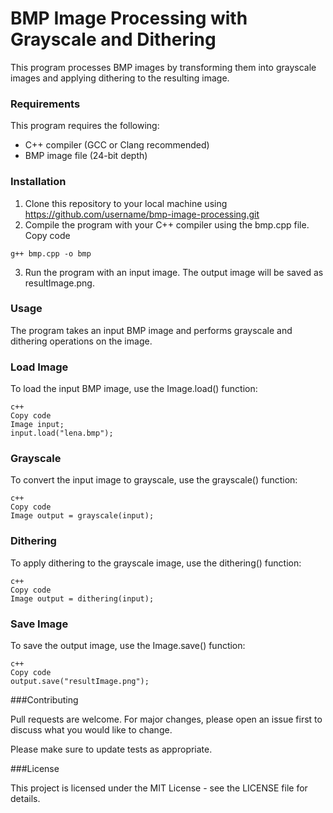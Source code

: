# BMP Image Processing with Grayscale and Dithering

This program processes BMP images by transforming them into grayscale images and applying dithering to the resulting image.

### Requirements

This program requires the following:

- C++ compiler (GCC or Clang recommended)
- BMP image file (24-bit depth)
### Installation

1. Clone this repository to your local machine using https://github.com/username/bmp-image-processing.git
2. Compile the program with your C++ compiler using the bmp.cpp file.
Copy code
```
g++ bmp.cpp -o bmp
```
3. Run the program with an input image. The output image will be saved as resultImage.png.
### Usage

The program takes an input BMP image and performs grayscale and dithering operations on the image.

### Load Image
To load the input BMP image, use the Image.load() function:
```
c++
Copy code
Image input;
input.load("lena.bmp");
```
### Grayscale
To convert the input image to grayscale, use the grayscale() function:
```
c++
Copy code
Image output = grayscale(input);
```
### Dithering
To apply dithering to the grayscale image, use the dithering() function:
```
c++
Copy code
Image output = dithering(input);
```
### Save Image
To save the output image, use the Image.save() function:
```
c++
Copy code
output.save("resultImage.png");
```
###Contributing

Pull requests are welcome. For major changes, please open an issue first to discuss what you would like to change.

Please make sure to update tests as appropriate.

###License

This project is licensed under the MIT License - see the LICENSE file for details.
